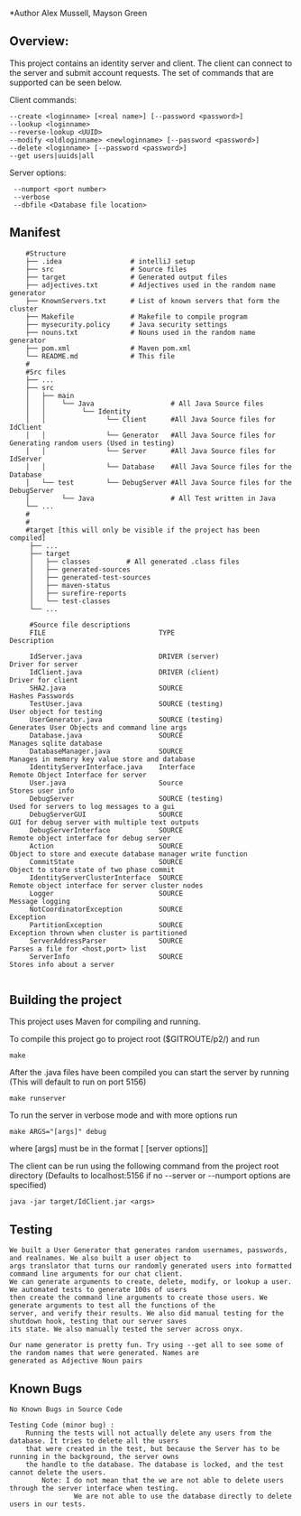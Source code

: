 *Author Alex Mussell, Mayson Green

## Overview:
 This project contains an identity server and client. The client can connect to the server and submit
 account requests. The set of commands that are supported can be seen below.

 Client commands:
 ```
 --create <loginname> [<real name>] [--password <password>]
 --lookup <loginname>
 --reverse-lookup <UUID>
 --modify <oldloginname> <newloginname> [--password <password>]
 --delete <loginname> [--password <password>]
 --get users|uuids|all
```

 Server options:
 ```$xslt
  --numport <port number>
  --verbose
  --dbfile <Database file location>
```
## Manifest
```
    #Structure
    ├── .idea                 # intelliJ setup
    ├── src                   # Source files
    ├── target                # Generated output files
    ├── adjectives.txt        # Adjectives used in the random name generator
    ├── KnownServers.txt      # List of known servers that form the cluster
    ├── Makefile              # Makefile to compile program
    ├── mysecurity.policy     # Java security settings
    ├── nouns.txt             # Nouns used in the random name generator
    ├── pom.xml               # Maven pom.xml
    └── README.md             # This file
    #
    #Src files
    ├── ...
    ├── src
    │   ├── main
    │   │    └── Java                   # All Java Source files
    │   │         └── Identity
    │   │               └── Client      #All Java Source files for IdClient
    │   │               └── Generator   #All Java Source files for Generating random users (Used in testing)
    │   │               └── Server      #All Java Source files for IdServer
    │   │               └── Database    #All Java Source files for the Database
    │   └── test        └── DebugServer #All Java Source files for the DebugServer
    │        └── Java                   # All Test written in Java
    └── ...
    #
    #
    #target [this will only be visible if the project has been compiled]
     ├── ...
     ├── target
     │   ├── classes         # All generated .class files
     │   ├── generated-sources
     │   ├── generated-test-sources
     │   ├── maven-status
     │   ├── surefire-reports
     │   └── test-classes
     └── ...

     #Source file descriptions
     FILE                            TYPE                                Description

     IdServer.java                   DRIVER (server)                     Driver for server
     IdClient.java                   DRIVER (client)                     Driver for client
     SHA2.java                       SOURCE                              Hashes Passwords
     TestUser.java                   SOURCE (testing)                    User object for testing
     UserGenerator.java              SOURCE (testing)                    Generates User Objects and command line args
     Database.java                   SOURCE                              Manages sqlite database
     DatabaseManager.java            SOURCE                              Manages in memory key value store and database
     IdentityServerInterface.java    Interface                           Remote Object Interface for server
     User.java                       Source                              Stores user info
     DebugServer                     SOURCE (testing)                    Used for servers to log messages to a gui
     DebugServerGUI                  SOURCE                              GUI for debug server with multiple text outputs
     DebugServerInterface            SOURCE                              Remote object interface for debug server
     Action                          SOURCE                              Object to store and execute database manager write function
     CommitState                     SOURCE                              Object to store state of two phase commit
     IdentityServerClusterInterface  SOURCE                              Remote object interface for server cluster nodes
     Logger                          SOURCE                              Message logging
     NotCoordinatorException         SOURCE                              Exception
     PartitionException              SOURCE                              Exception thrown when cluster is partitioned
     ServerAddressParser             SOURCE                              Parses a file for <host,port> list
     ServerInfo                      SOURCE                              Stores info about a server


```
## Building the project
This project uses Maven for compiling and running.

 To compile this project go to project root ($GITROUTE/p2/) and run
 ```
 make
```
 After the .java files have been compiled you can start the server by running (This will default to run on port 5156)
 ```
 make runserver
 ```
 To run the server in verbose mode and with more options run
 ```
 make ARGS="[args]" debug
```
 where [args] must be in the format [<portnum> [server options]]

 The client can be run using the following command from the project root directory
 (Defaults to localhost:5156 if no --server or --numport options are specified)
 ```
 java -jar target/IdClient.jar <args>
```

## Testing

    We built a User Generator that generates random usernames, passwords, and realnames. We also built a user object to
    args translator that turns our randomly generated users into formatted command line arguments for our chat client.
    We can generate arguments to create, delete, modify, or lookup a user. We automated tests to generate 100s of users
    then create the command line arguments to create those users. We generate arguments to test all the functions of the
    server, and verify their results. We also did manual testing for the shutdown hook, testing that our server saves
    its state. We also manually tested the server across onyx.

    Our name generator is pretty fun. Try using --get all to see some of the random names that were generated. Names are
    generated as Adjective Noun pairs


## Known Bugs
    No Known Bugs in Source Code

    Testing Code (minor bug) :
        Running the tests will not actually delete any users from the database. It tries to delete all the users
        that were created in the test, but because the Server has to be running in the background, the server owns
        the handle to the database. The database is locked, and the test cannot delete the users.
            Note: I do not mean that the we are not able to delete users through the server interface when testing.
                    We are not able to use the database directly to delete users in our tests.
